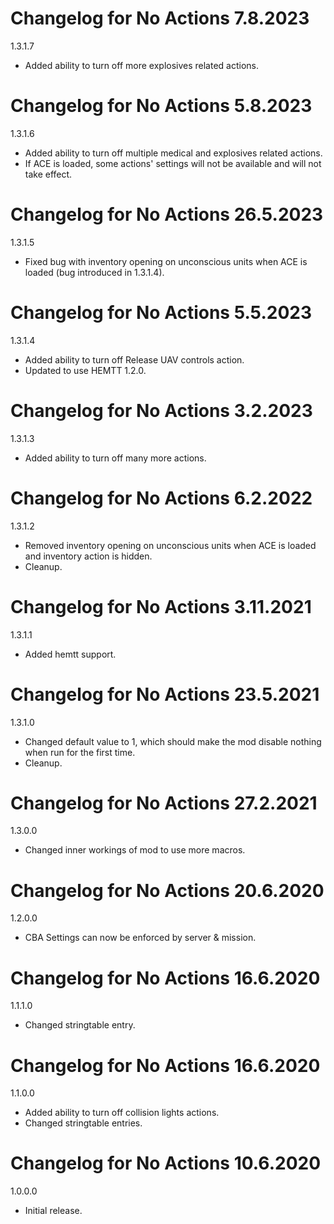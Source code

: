# Changelog for No Actions 7.8.2023

1.3.1.7
- Added ability to turn off more explosives related actions.

# Changelog for No Actions 5.8.2023

1.3.1.6
- Added ability to turn off multiple medical and explosives related actions.
- If ACE is loaded, some actions' settings will not be available and will not take effect.

# Changelog for No Actions 26.5.2023

1.3.1.5
- Fixed bug with inventory opening on unconscious units when ACE is loaded (bug introduced in 1.3.1.4).

# Changelog for No Actions 5.5.2023

1.3.1.4
- Added ability to turn off Release UAV controls action.
- Updated to use HEMTT 1.2.0.

# Changelog for No Actions 3.2.2023

1.3.1.3
- Added ability to turn off many more actions.

# Changelog for No Actions 6.2.2022

1.3.1.2
- Removed inventory opening on unconscious units when ACE is loaded and inventory action is hidden.
- Cleanup.

# Changelog for No Actions 3.11.2021

1.3.1.1
- Added hemtt support.

# Changelog for No Actions 23.5.2021

1.3.1.0
- Changed default value to 1, which should make the mod disable nothing when run for the first time.
- Cleanup.

# Changelog for No Actions 27.2.2021

1.3.0.0
- Changed inner workings of mod to use more macros.

# Changelog for No Actions 20.6.2020

1.2.0.0
- CBA Settings can now be enforced by server & mission.

# Changelog for No Actions 16.6.2020

1.1.1.0
- Changed stringtable entry.

# Changelog for No Actions 16.6.2020

1.1.0.0
- Added ability to turn off collision lights actions.
- Changed stringtable entries.

# Changelog for No Actions 10.6.2020

1.0.0.0
- Initial release.
